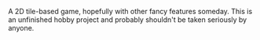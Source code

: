 A 2D tile-based game, hopefully with other fancy features someday. This is an unfinished hobby project and probably shouldn't be taken seriously by anyone.
